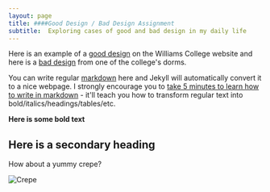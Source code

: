 ```yaml
---
layout: page
title: ####Good Design / Bad Design Assignment
subtitle:  Exploring cases of good and bad design in my daily life
---
```

Here is an example of a [good design](https://github.com/qianwenzheng/qianwenzheng.github.io/blob/master/gooddesign.md) on the Williams College website and here is a [bad design](https://github.com/qianwenzheng/qianwenzheng.github.io/blob/master/baddesign.md) from one of the college's dorms. 



You can write regular [markdown](http://markdowntutorial.com/) here and Jekyll will automatically convert it to a nice webpage.  I strongly encourage you to [take 5 minutes to learn how to write in markdown](http://markdowntutorial.com/) - it'll teach you how to transform regular text into bold/italics/headings/tables/etc.

**Here is some bold text**

## Here is a secondary heading



How about a yummy crepe?

![Crepe](http://s3-media3.fl.yelpcdn.com/bphoto/cQ1Yoa75m2yUFFbY2xwuqw/348s.jpg)


